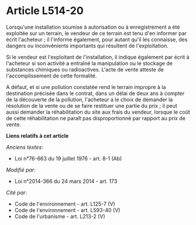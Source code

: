 # Article L514-20

Lorsqu'une installation soumise à autorisation ou à enregistrement a été exploitée sur un terrain, le vendeur de ce terrain
est tenu d'en informer par écrit l'acheteur ; il l'informe également, pour autant qu'il les connaisse, des dangers ou
inconvénients importants qui résultent de l'exploitation. 

Si le vendeur est l'exploitant de l'installation, il indique également par écrit à l'acheteur si son activité a entraîné la
manipulation ou le stockage de substances chimiques ou radioactives. L'acte de vente atteste de l'accomplissement de cette
formalité.

A défaut, et si une pollution constatée rend le terrain impropre à la destination précisée dans le contrat, dans un délai de
deux ans à compter de la découverte de la pollution, l'acheteur a le choix de demander la résolution de la vente ou de se
faire restituer une partie du prix ; il peut aussi demander la réhabilitation du site aux frais du vendeur, lorsque le coût
de cette réhabilitation ne paraît pas disproportionné par rapport au prix de vente.

**Liens relatifs à cet article**

_Anciens textes_:

  - Loi n°76-663 du 19 juillet 1976 - art. 8-1 (Ab)

_Modifié par_:

  - Loi n°2014-366 du 24 mars 2014 - art. 173

_Cité par_:

  - Code de l'environnement - art. L125-7 (V)
  - Code de l'environnement - art. L593-40 (V)
  - Code de l'urbanisme - art. L213-2 (V)
